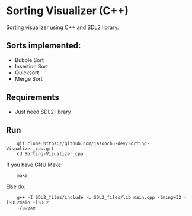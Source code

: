 # Sorting Visualizer (C++)

Sorting visualizer using C++ and SDL2 library.

## Sorts implemented:
* Bubble Sort
* Insertion Sort
* Quicksort
* Merge Sort

## Requirements
* Just need SDL2 library

## Run
```
    git clone https://github.com/jasonchu-dev/Sorting-Visualizer_cpp.git
    cd Sorting-Visualizer_cpp
```
If you have GNU Make:
```
    make
```
Else do:
```
    g++ -I SDL2_files/include -L SDL2_files/lib main.cpp -lmingw32 -lSDL2main -lSDL2
    ./a.exe
```